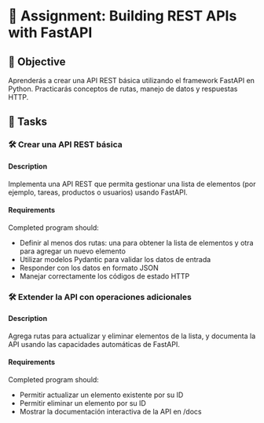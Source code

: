 # 📘 Assignment: Building REST APIs with FastAPI

## 🎯 Objective

Aprenderás a crear una API REST básica utilizando el framework FastAPI en Python. Practicarás conceptos de rutas, manejo de datos y respuestas HTTP.

## 📝 Tasks

### 🛠️ Crear una API REST básica

#### Description
Implementa una API REST que permita gestionar una lista de elementos (por ejemplo, tareas, productos o usuarios) usando FastAPI.

#### Requirements
Completed program should:

- Definir al menos dos rutas: una para obtener la lista de elementos y otra para agregar un nuevo elemento
- Utilizar modelos Pydantic para validar los datos de entrada
- Responder con los datos en formato JSON
- Manejar correctamente los códigos de estado HTTP

### 🛠️ Extender la API con operaciones adicionales

#### Description
Agrega rutas para actualizar y eliminar elementos de la lista, y documenta la API usando las capacidades automáticas de FastAPI.

#### Requirements
Completed program should:

- Permitir actualizar un elemento existente por su ID
- Permitir eliminar un elemento por su ID
- Mostrar la documentación interactiva de la API en /docs

